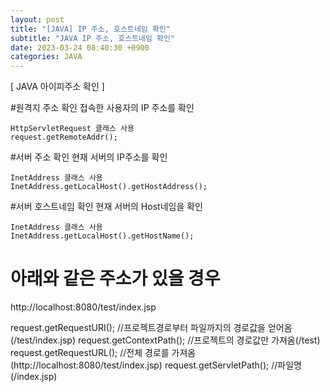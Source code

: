 ```yaml
---
layout: post
title: "[JAVA] IP 주소, 호스트네임 확인"
subtitle: "JAVA IP 주소, 호스트네임 확인"
date: 2023-03-24 08:40:30 +0900
categories: JAVA
---
```


[ JAVA 아이피주소 확인 ]



#원격지 주소 확인 
	접속한 사용자의 IP 주소를 확인

	HttpServletRequest 클래스 사용
	request.getRemoteAddr();
	



#서버 주소 확인 
	현재 서버의 IP주소를 확인

	InetAddress 클래스 사용
	InetAddress.getLocalHost().getHostAddress();



#서버 호스트네임 확인 
	현재 서버의 Host네임을 확인

	InetAddress 클래스 사용
	InetAddress.getLocalHost().getHostName();
	




# 아래와 같은 주소가 있을 경우
http://localhost:8080/test/index.jsp
 
request.getRequestURI();   //프로젝트경로부터 파일까지의 경로값을 얻어옴 (/test/index.jsp)
request.getContextPath();  //프로젝트의 경로값만 가져옴(/test)
request.getRequestURL();   //전체 경로를 가져옴 (http://localhost:8080/test/index.jsp)
request.getServletPath();  //파일명 (/index.jsp)


                                                                                                                                                                                                                                                                                                                                                                                                                                                                                                                                                     
